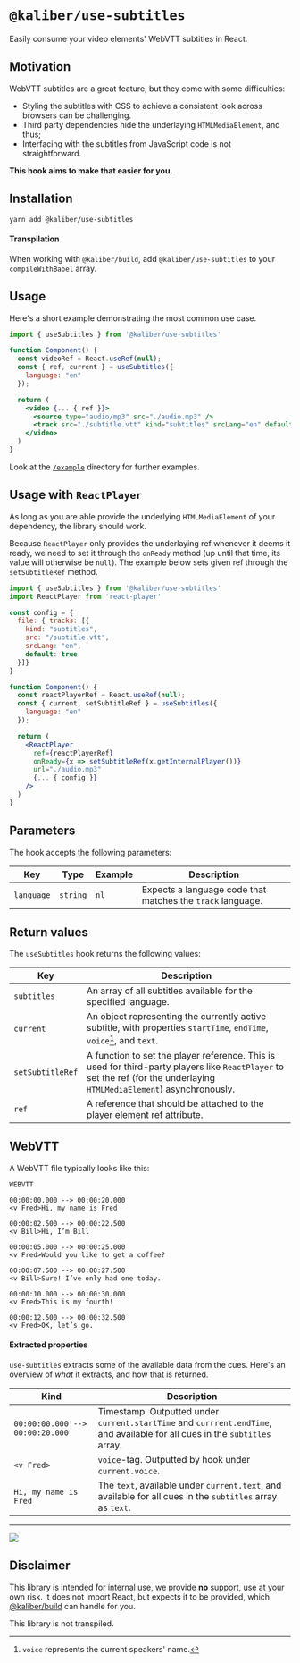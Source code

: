 # `@kaliber/use-subtitles`
Easily consume your video elements' WebVTT subtitles in React.

## Motivation
WebVTT subtitles are a great feature, but they come with some difficulties:
- Styling the subtitles with CSS to achieve a consistent look across browsers can be challenging.
- Third party dependencies hide the underlaying `HTMLMediaElement`, and thus;
- Interfacing with the subtitles from JavaScript code is not straightforward.

**This hook aims to make that easier for you.**

## Installation

```
yarn add @kaliber/use-subtitles
```

#### Transpilation

When working with `@kaliber/build`, add `@kaliber/use-subtitles` to your `compileWithBabel` array. 

## Usage
Here's a short example demonstrating the most common use case.


```jsx
import { useSubtitles } from '@kaliber/use-subtitles'

function Component() {
  const videoRef = React.useRef(null);
  const { ref, current } = useSubtitles({
    language: "en"
  });

  return (
    <video {... { ref }}>
      <source type="audio/mp3" src="./audio.mp3" />
      <track src="./subtitle.vtt" kind="subtitles" srcLang="en" default />
    </video>
  )
}
```

Look at the [`/example`](/example) directory for further examples.

## Usage with `ReactPlayer`
As long as you are able provide the underlying `HTMLMediaElement` of your dependency, the library should work.

Because `ReactPlayer` only provides the underlaying ref whenever it deems it ready, we need to set it through the `onReady` method (up until that time, its value will otherwise be `null`). The example below sets given ref through the `setSubtitleRef` method.

```jsx
import { useSubtitles } from '@kaliber/use-subtitles'
import ReactPlayer from 'react-player'

const config = {
  file: { tracks: [{
    kind: "subtitles",
    src: "/subtitle.vtt",
    srcLang: "en",
    default: true
  }]}
}

function Component() {
  const reactPlayerRef = React.useRef(null);
  const { current, setSubtitleRef } = useSubtitles({
    language: "en"
  });

  return (
    <ReactPlayer
      ref={reactPlayerRef}
      onReady={x => setSubtitleRef(x.getInternalPlayer())}
      url="./audio.mp3"
      {... { config }}
    />
  )
}
```

## Parameters
The hook accepts the following parameters:

| Key          | Type          | Example | Description   |
| ------------- | ------------- | ------------- | --- |
| `language`  | `string`  | `nl` | Expects a language code that matches the `track` language.  |

## Return values
The `useSubtitles` hook returns the following values:

| Key            | Description                                                                                                    |
|-----------------|---------------------------------------------------------------------------------------------------------------|
| `subtitles`     | An array of all subtitles available for the specified language.                                              |
| `current`       | An object representing the currently active subtitle, with properties `startTime`, `endTime`, `voice`[^1], and `text`. |
| `setSubtitleRef`| A function to set the player reference. This is used for third-party players like `ReactPlayer` to set the ref (for the underlaying `HTMLMediaElement`) asynchronously. |
| `ref`           | A reference that should be attached to the player element ref attribute.                                    |

[^1]: `voice` represents the current speakers' name.

## WebVTT
A WebVTT file typically looks like this: 

```vtt
WEBVTT

00:00:00.000 --> 00:00:20.000
<v Fred>Hi, my name is Fred

00:00:02.500 --> 00:00:22.500
<v Bill>Hi, I’m Bill

00:00:05.000 --> 00:00:25.000
<v Fred>Would you like to get a coffee?

00:00:07.500 --> 00:00:27.500
<v Bill>Sure! I’ve only had one today.

00:00:10.000 --> 00:00:30.000
<v Fred>This is my fourth!

00:00:12.500 --> 00:00:32.500
<v Fred>OK, let’s go.
```

#### Extracted properties
`use-subtitles` extracts some of the available data from the cues. Here's an overview of _what_ it extracts, and how that is returned.

| Kind | Description |
| ---- | ----------- |
| `00:00:00.000 --> 00:00:20.000` | Timestamp. Outputted under `current.startTime` and `currrent.endTime`, and available for all cues in the `subtitles` array. |
| `<v Fred>` | `voice`-tag. Outputted by hook under `current.voice`. |
| `Hi, my name is Fred` | The `text`, available under `current.text`, and available for all cues in the `subtitles` array as `text`. |

---

![](https://media.giphy.com/media/kKJ8YFi1VVhHFudiz2/giphy.gif)

## Disclaimer
This library is intended for internal use, we provide __no__ support, use at your own risk. It does not import React, but expects it to be provided, which [@kaliber/build](https://kaliberjs.github.io/build/) can handle for you.

This library is not transpiled.
